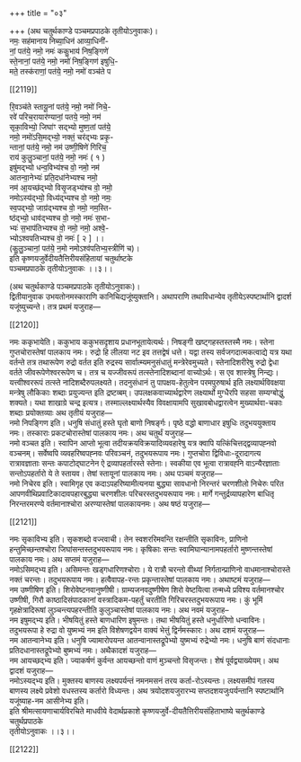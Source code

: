 +++
title = "०३"

+++
(अथ चतुर्थकाण्डे पञ्चमप्रपाठके तृतीयोऽनुवाकः)।  
नमः॒ सह॑मानाय निब्या॒धिन॑ आव्या॒धिनी॑-  
नां॒ पत॑ये॒ नमो॒ नमः॑ ककु॒भाय॑ निष॒ङ्गिणे॑  
स्ते॒नानां॒ पत॑ये॒ नमो॒ नमो॑ निष॒ङ्गिण॑ इषुधि॒-  
मते॒ तस्क॑राणां॒ पत॑ये॒ नमो॒ नमो॑ वञ्‍च॑ते प

[[2119]]

रि॒वञ्‍च॑ते स्तायू॒नां पत॑ये॒ नमो॒ नमो॑ निचे॒-  
रवे॑ परिच॒रायार॑ण्यानां॒ पतये॒ नमो॒ नम॑  
सृका॒विभ्यो॒ जिघा॑ꣳ सद्‍भ्यो मुष्ण॒तां पत॑ये॒  
नमो॒ नमो॑ऽसि॒मद्‍भ्यो॒ नक्तं॒ चर॑द्‍भ्यः प्रकृ॒-  
न्तानां॒ पत॑ये॒ नमो॒ नम॑ उष्णी॒षिणे॑ गिरिच॒  
राय॑ कुलु॒ञ्‍चानां॒ पत॑ये॒ नमो॒ नमः॑ ( १ )  
इषु॑मद्‍भ्यो धन्व॒विभ्य॑श्च वो॒ नमो॒ नम॑  
आतन्वा॒नेभ्यः॑ प्रति॒दधा॑नेभ्यश्‍च नमो॒  
नम॑ आ॒यच्छ॑द्‍भ्यो विसृ॒जड्भ्य॑श्‍च वो॒ नमो॒  
नमोऽस्य॑द्‍भ्यो॒ विध्य॑द्‍भ्यश्‍च वो॒ नमो॒ नमः॒  
स्व॒पद्‍भ्यो॒ जाग्र॑द्‍भ्यश्‍च वो॒ नमो॒ नम॒स्ति-  
ष्ठ॑द्‍भ्यो॒ धाव॑द्‍भ्यश्‍च वो॒ नमो॒ नमः॑ स॒भा-  
भ्यः॑ स॒भाप॑तिभ्यश्‍च वो॒ नमो॒ नमो॒ अश्‍वे॒-  
भ्योऽश्‍वपतिभ्यश्‍च वो॒ नमः॑ [ २ ] ।।  
(कु॒लु॒ञ्‍चानां॒ पत॑ये॒ न॒मो नमोऽश्व॑पतिभ्य॒स्त्रीणि॑ च)।  
इति कृष्णयजुर्वेदीयतैत्तिरीयसंहितायां चतुर्थाष्टके  
पञ्‍चमप्रपाठके तृतीयोऽनुवाकः ।।३।।

(अथ चतुर्थकाण्डे पञ्‍चमप्रपाठके तृतीयोऽनुवाकः)।  
द्वितीयानुवाक उभयतोनमस्काराणि कानिचिद्यजूंष्युक्तानि। अथापराणि तथाविधान्येव तृतीयेऽस्पष्टार्थानि द्वादर्श यजूंष्युच्यन्ते। तत्र प्रथमं यजुराह—

[[2120]]

नमः ककृभायेति। ककुभाय ककुभसदृशाय प्रधानभूतायेत्यर्थः। निषङ्गी खष्ट्‍गहस्तस्तस्मै नमः। स्तेना गुप्तचोरास्तेषां पालकाय नमः। रुद्रो हि लीलया नट इव तत्तद्वेषं धत्ते। यद्वा तस्य सर्वजगदात्मकत्वाद्ये यत्र यथा वर्तन्ते तत्र तथारूपेण रुद्रो वर्तत इति रुद्रस्य सार्वात्म्यमनुसंधातुं मन्त्रेरेवमुच्यते। स्तेनादिशरीरेषु रुद्रो द्वेधा वर्तते जीवरूपेणेश्वररूपेण च। तत्र च यज्‍जीवरूपं तत्स्तेनादिशब्दानां वाच्योऽर्थः। स एव शास्त्रेषु निन्द्यः। यत्त्वीश्वररूपं तत्स्ते नादिशब्दैरुपलक्ष्यते। तदनुसंधानं तु पापक्षय-हेतुत्वेन परमपुरुषार्थ इति लक्ष्यार्थविवक्षया मन्त्रेषु लौकिकाः शब्दाः प्रयुज्यन्त इति द्रष्टव्बम्। उपलक्षकवाच्यार्थद्वारेण लक्ष्यार्थो मुग्धैरपि सहसा सम्यग्बोद्धुं शक्यते। यथा शाखाग्रे चन्द्र इत्यत्र। तस्माल्लक्ष्यार्थस्यैव विवक्षायामपि सुखावबोधद्वारत्वेन मुख्यार्थवा-चकाः शब्दाः प्रयोक्तव्याः अथ तृतीयं यजुराह—  
नमो निपङ्गिण इति। धनुषि संधातुं हस्ते घृतो बाणो निषर्ङ्गः। पृष्ठे वद्धो बाणाधार इषुधिः तदुभययुक्ताय नमः। तस्काराः प्रकटचोरास्तेषां पालकाय नमः। अथ चतुर्थं यजुराह—  
नमो वञ्‍चत इति। स्वापिन आप्तो भूत्वा तदीयक्रयविक्रयादिव्यवहारेषु यत्र क्‍वापि यत्किंचित्तद्‍द्वव्यापह्‍नवो वञ्‍चनम्। सर्वेष्वपि व्यवहरिष्वपह्‍नवः परिवञ्चनं, तदुभयरूपाय नमः। गुप्तचोरा द्विविधाः-दूरादागत्य रात्रावज्ञाताः सन्तः कपाटोद्‍घाटनेन ऐ द्रव्यापहर्तारस्ते स्तेनाः। स्वकीया एव भूत्वा रात्रावह्‍‍नि वाऽन्यैरज्ञाताः सन्तोऽपहर्तारो ये ते स्तायव। तेषां स्तायूनां पालकाय नमः। अथ पञ्‍चमं यजुराह—  
नमो निचेरव इति। स्वामिगृह एव कदाऽपहरिष्यामीत्यनया बुद्ध्या सावधानो निरन्तरं चरणशीलो निचेरुः परित आपणवीथिप्रवाटिकादावपहारबुद्ध्या चरणशीलः परिचरस्तदुभयरूपाय नमः। मार्गे गन्तुर्द्रव्यापहारेण बाधितृ निरन्तरमरण्ये वर्तमानाश्चोरा अरण्यास्तेषां पालकायनमः। अथ षष्ठं यजुराह—

[[2121]]

नमः सृकाविभ्य इति। सृकशब्दो वज्‍रवाची। तेन स्वशररिमवन्ति रक्षन्तीति सृकाविनः, प्राणिनो हन्तुमिच्छन्तश्चोरा जिघांसन्तस्तदुभयरूपाय नमः। कृषिकाः सन्तः स्वामिघान्यानामपहर्तारो मुष्णन्तस्तेषां पालकाय नमः। अथ सप्तमं यजुराह—  
नमोऽसिमद्‍भ्य इति। असिमन्तः खड्‍गधारिणश्चोराः। ये रात्रौ चरन्तो वीथ्यां निर्गतान्प्राणिनो वाधमानाश्चोरास्ते नक्तं चरन्तः। तदुभयरूपाय नमः। हत्वैवापह-रन्तः प्रकृन्तास्तेषां पालकाय नमः। अथाष्टमं यजुराह—  
नम उष्णीषिण इति। शिरोवेष्टनवानुष्णीषी। ग्राम्यजनवदुष्णीषेण शिरो वेष्टयित्वा तन्मध्ये प्रविश्य वर्तमानश्चोर उष्णीषी, गिरौ काष्ठादिसंपादकानां वस्त्रादिकम-पहर्तुं चरतीति गिरिचरस्तदुभयरूपाय नमः। कुं भूमिं गृहक्षेत्रादिरूषां लुञ्चन्त्यपहरन्तीति कुलुञ्‍चास्तेषां पालकाय नमः। अथ नवमं यजुराह–  
नम इषुमद्‍भ्य इति। भीषयितुं हस्ते बाणधारिण इषुमन्तः। तथा भीषयितुं हस्ते धनुर्धारिणो धन्वाविनः। तदुभयरूपा हे रुद्रा वो युष्मभ्यं नम इति विशेषणद्वयेन वाक्यं भेत्तुं द्विर्नमस्कारः। अथ दशमं यजुराह—  
नम आतन्वानेभ्य इति। धनुषि ज्यामारोपयन्त आतन्वानास्तद्रूपेभ्यो युष्मभ्यं रुद्रेभ्यो नमः। धनुषि बाणं संदधानाः प्रतिदधानास्तद्रूपेभ्यो बुष्मभ्यं नमः। अथैकादशं यजुराह—  
नम आयच्छद्‍भ्य इति। ज्याकर्षणं कुर्वन्त आयच्छन्तो वाणं मुञ्‍चन्तो विसृजन्तः। शेषं पूर्वद्व्याख्येयम्। अथ द्वादशं यजुराह—  
नमोऽस्यद्‍भ्य इति। मुक्तस्य बाणस्य लक्ष्यपर्यन्तं नमनमसनं तरय कर्ता-रोऽस्यन्तः। लक्ष्यसमीपं गतस्य बाणस्य लक्ष्ये प्रवेशो वधस्तस्य कर्तारो विध्यन्तः। अथ त्रयोदशयजुरारभ्य सप्तदशयजुःपर्यन्तानि स्पष्टार्थानि यजूंष्याह-नम आसीनेभ्य इति।  
इति श्रीमत्सायणाचार्यविरचिते माधवीये वेदार्थप्रकाशे कृष्णयजुर्वे-दीयतैत्तिरीयसंहिताभाष्ये चतुर्थकाण्डे चतुर्थप्रपाठके  
तृतीयोऽनुवाकः ।।३।।

[[2122]]
